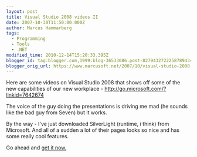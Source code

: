 ```yaml
---
layout: post
title: Visual Studio 2008 videos II
date: 2007-10-30T11:50:00.000Z
author: Marcus Hammarberg
tags:
  - Programming
  - Tools
  - .NET
modified_time: 2010-12-14T15:20:33.395Z
blogger_id: tag:blogger.com,1999:blog-36533086.post-8279432722258789434
blogger_orig_url: https://www.marcusoft.net/2007/10/visual-studio-2008-videos-ii.html
---
```


Here are some videos on Visual Studio 2008 that shows off some of the
new capabilities of our new workplace -
<http://go.microsoft.com/?linkid=7642674>

The voice of the guy doing the presentations is driving me mad (he
sounds like the bad guy from Seven) but it works.

By the way - I've just downloaded SilverLight
(runtime,
i think) from Microsoft. And all of a sudden a lot of their pages looks
so nice and has some really cool features.

Go ahead and [get it now.](http://www.microsoft.com/Silverlight/)
